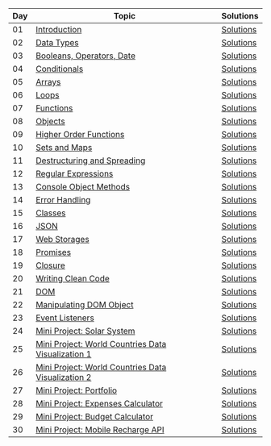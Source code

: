 | Day   | Topic                                                                                                                                           | Solutions                                                                                           |
|-------|-------------------------------------------------------------------------------------------------------------------------------------------------|-----------------------------------------------------------------------------------------------------|
| 01    | [Introduction](https://github.com/Asabeneh/30-Days-Of-JavaScript/tree/master/readMe.md)                                                         | [Solutions](https://github.com/helloworld9948/30DaysofJavascript/blob/main/Solutions/Day1.md)       |
| 02    | [Data Types](https://github.com/Asabeneh/30-Days-Of-JavaScript/tree/master/02_Day_Data_types/02_day_data_types.md)                               | [Solutions](https://github.com/helloworld9948/30DaysofJavascript/blob/main/Solutions/Day2.md)       |
| 03    | [Booleans, Operators, Date](https://github.com/Asabeneh/30-Days-Of-JavaScript/tree/master/03_Day_Booleans_operators_date/03_booleans_operators_date.md) | [Solutions](https://github.com/helloworld9948/30DaysofJavascript/blob/main/Solutions/Day3.md)       |
| 04    | [Conditionals](https://github.com/Asabeneh/30-Days-Of-JavaScript/tree/master/04_Day_Conditionals/04_day_conditionals.md)                         | [Solutions](https://github.com/helloworld9948/30DaysofJavascript/blob/main/Solutions/Day4.md)       |
| 05    | [Arrays](https://github.com/Asabeneh/30-Days-Of-JavaScript/tree/master/05_Day_Arrays/05_day_arrays.md)                                           | [Solutions](https://github.com/helloworld9948/30DaysofJavascript/blob/main/Solutions/Day5.md)       |
| 06    | [Loops](https://github.com/Asabeneh/30-Days-Of-JavaScript/tree/master/06_Day_Loops/06_day_loops.md)                                              | [Solutions](https://github.com/helloworld9948/30DaysofJavascript/blob/main/Solutions/Day6.md)       |
| 07    | [Functions](https://github.com/Asabeneh/30-Days-Of-JavaScript/tree/master/07_Day_Functions/07_day_functions.md)                                   | [Solutions](https://github.com/helloworld9948/30DaysofJavascript/blob/main/Solutions/Day7.md)       |
| 08    | [Objects](https://github.com/Asabeneh/30-Days-Of-JavaScript/tree/master/08_Day_Objects/08_day_objects.md)                                        | [Solutions](https://github.com/helloworld9948/30DaysofJavascript/blob/main/Solutions/Day8.md)       |
| 09    | [Higher Order Functions](https://github.com/Asabeneh/30-Days-Of-JavaScript/tree/master/09_Day_Higher_order_functions/09_day_higher_order_functions.md) | [Solutions](https://github.com/helloworld9948/30DaysofJavascript/blob/main/Solutions/Day9.md)       |
| 10    | [Sets and Maps](https://github.com/Asabeneh/30-Days-Of-JavaScript/tree/master/10_Day_Sets_and_Maps/10_day_Sets_and_Maps.md)                       | [Solutions](https://github.com/helloworld9948/30DaysofJavascript/blob/main/Solutions/Day10.md)      |
| 11    | [Destructuring and Spreading](https://github.com/Asabeneh/30-Days-Of-JavaScript/tree/master/11_Day_Destructuring_and_spreading/11_day_destructuring_and_spreading.md) | [Solutions](https://github.com/helloworld9948/30DaysofJavascript/blob/main/Solutions/Day11.md)      |
| 12    | [Regular Expressions](https://github.com/Asabeneh/30-Days-Of-JavaScript/tree/master/12_Day_Regular_expressions/12_day_regular_expressions.md)     | [Solutions](https://github.com/helloworld9948/30DaysofJavascript/blob/main/Solutions/Day12.md)      |
| 13    | [Console Object Methods](https://github.com/Asabeneh/30-Days-Of-JavaScript/tree/master/13_Day_Console_object_methods/13_day_console_object_methods.md) | [Solutions](https://github.com/helloworld9948/30DaysofJavascript/blob/main/Solutions/Day13.md)      |
| 14    | [Error Handling](https://github.com/Asabeneh/30-Days-Of-JavaScript/tree/master/14_Day_Error_handling/14_day_error_handling.md)                    | [Solutions](https://github.com/helloworld9948/30DaysofJavascript/blob/main/Solutions/Day14.md)      |
| 15    | [Classes](https://github.com/Asabeneh/30-Days-Of-JavaScript/tree/master/15_Day_Classes/15_day_classes.md)                                         | [Solutions](https://github.com/helloworld9948/30DaysofJavascript/blob/main/Solutions/Day15.md)      |
| 16    | [JSON](https://github.com/Asabeneh/30-Days-Of-JavaScript/tree/master/16_Day_JSON/16_day_json.md)                                                 | [Solutions](https://github.com/helloworld9948/30DaysofJavascript/blob/main/Solutions/Day16.md)      |
| 17    | [Web Storages](https://github.com/Asabeneh/30-Days-Of-JavaScript/tree/master/17_Day_Web_storages/17_day_web_storages.md)                          | [Solutions](https://github.com/helloworld9948/30DaysofJavascript/blob/main/Solutions/Day17.md)      |
| 18    | [Promises](https://github.com/Asabeneh/30-Days-Of-JavaScript/tree/master/18_Day_Promises/18_day_promises.md)                                      | [Solutions](https://github.com/helloworld9948/30DaysofJavascript/blob/main/Solutions/Day18.md)      |
| 19    | [Closure](https://github.com/Asabeneh/30-Days-Of-JavaScript/tree/master/19_Day_Closures/19_day_closures.md)                                       | [Solutions](https://github.com/helloworld9948/30DaysofJavascript/blob/main/Solutions/Day19.md)      |
| 20    | [Writing Clean Code](https://github.com/Asabeneh/30-Days-Of-JavaScript/tree/master/20_Day_Writing_clean_codes/20_day_writing_clean_codes.md)      | [Solutions](https://github.com/helloworld9948/30DaysofJavascript/blob/main/Solutions/Day20.md)      |
| 21    | [DOM](https://github.com/Asabeneh/30-Days-Of-JavaScript/tree/master/21_Day_DOM/21_day_dom.md)                                                    | [Solutions](https://github.com/helloworld9948/30DaysofJavascript/blob/main/Solutions/Day21.md)      |
| 22    | [Manipulating DOM Object](https://github.com/Asabeneh/30-Days-Of-JavaScript/tree/master/22_Day_Manipulating_DOM_object/22_day_manipulating_DOM_object.md) | [Solutions](https://github.com/helloworld9948/30DaysofJavascript/blob/main/Solutions/Day22.md)      |
| 23    | [Event Listeners](https://github.com/Asabeneh/30-Days-Of-JavaScript/tree/master/23_Day_Event_listeners/23_day_event_listeners.md)                 | [Solutions](https://github.com/helloworld9948/30DaysofJavascript/blob/main/Solutions/Day23.md)      |
| 24    | [Mini Project: Solar System](https://github.com/Asabeneh/30-Days-Of-JavaScript/tree/master/24_Day_Project_solar_system/24_day_project_solar_system.md) | [Solutions](https://github.com/helloworld9948/30DaysofJavascript/blob/main/Solutions/Day24.md)      |
| 25    | [Mini Project: World Countries Data Visualization 1](https://github.com/Asabeneh/30-Days-Of-JavaScript/tree/master/25_Day_World_countries_data_visualization_1/25_day_world_countries_data_visualization_1.md) | [Solutions](https://github.com/helloworld9948/30DaysofJavascript/blob/main/Solutions/Day25.md)      |
| 26    | [Mini Project: World Countries Data Visualization 2](https://github.com/Asabeneh/30-Days-Of-JavaScript/tree/master/26_Day_World_countries_data_visualization_2/26_day_world_countries_data_visualization_2.md) | [Solutions](https://github.com/helloworld9948/30DaysofJavascript/blob/main/Solutions/Day26.md)      |
| 27    | [Mini Project: Portfolio](https://github.com/Asabeneh/30-Days-Of-JavaScript/tree/master/27_Day_Mini_project_portfolio/27_day_mini_project_portfolio.md) | [Solutions](https://github.com/helloworld9948/30DaysofJavascript/blob/main/Solutions/Day27.md)      |
| 28    | [Mini Project: Expenses Calculator](https://github.com/Asabeneh/30-Days-Of-JavaScript/tree/master/28_Day_Mini_project_expenses_calculator/28_day_mini_project_expenses_calculator.md) | [Solutions](https://github.com/helloworld9948/30DaysofJavascript/blob/main/Solutions/Day28.md)      |
| 29    | [Mini Project: Budget Calculator](https://github.com/Asabeneh/30-Days-Of-JavaScript/tree/master/29_Day_Mini_project_budget_calculator/29_day_mini_project_budget_calculator.md) | [Solutions](https://github.com/helloworld9948/30DaysofJavascript/blob/main/Solutions/Day29.md)      |
| 30    | [Mini Project: Mobile Recharge API](https://github.com/Asabeneh/30-Days-Of-JavaScript/tree/master/30_Day_Mini_project_mobile_recharge_API/30_day_mini_project_mobile_recharge_API.md) | [Solutions](https://github.com/helloworld9948/30DaysofJavascript/blob/main/Solutions/Day30.md)      |
